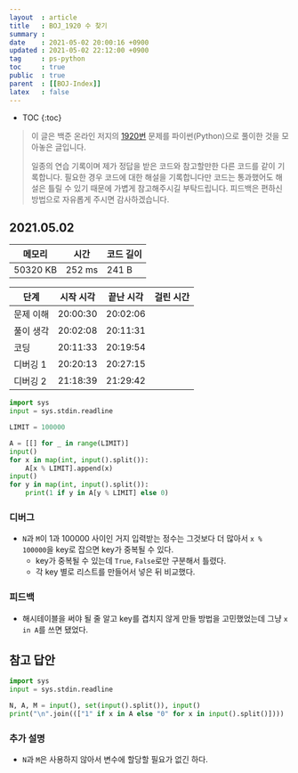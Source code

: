 ```yaml
---
layout  : article
title   : BOJ_1920 수 찾기
summary : 
date    : 2021-05-02 20:00:16 +0900
updated : 2021-05-02 22:12:00 +0900
tag     : ps-python
toc     : true
public  : true
parent  : [[BOJ-Index]]
latex   : false
---
```

* TOC
{:toc}

>이 글은 백준 온라인 저지의 [1920번](https://www.acmicpc.net/problem/1920) 문제를 파이썬(Python)으로 풀이한 것을 모아놓은 글입니다.
>
> 일종의 연습 기록이며 제가 정답을 받은 코드와 참고할만한 다른 코드를 같이 기록합니다. 필요한 경우 코드에 대한 해설을 기록합니다만 코드는 통과했어도 해설은 틀릴 수 있기 때문에 가볍게 참고해주시길 부탁드립니다. 피드백은 편하신 방법으로 자유롭게 주시면 감사하겠습니다.

## 2021.05.02

| 메모리    | 시간   | 코드 길이 |
| --------- | -----  | --------- |
| 50320 KB  | 252 ms | 241 B     |

| 단계      | 시작 시각 | 끝난 시각 | 걸린 시간 |
| --------- | --------- | --------- | --------- |
| 문제 이해 | 20:00:30  | 20:02:06  |           |
| 풀이 생각 | 20:02:08  | 20:11:31  |           |
| 코딩      | 20:11:33  | 20:19:54  |           |
| 디버깅 1  | 20:20:13  | 20:27:15  |           |
| 디버깅 2  | 21:18:39  | 21:29:42  |           |

```python
import sys
input = sys.stdin.readline

LIMIT = 100000

A = [[] for _ in range(LIMIT)]
input()
for x in map(int, input().split()):
    A[x % LIMIT].append(x)
input()
for y in map(int, input().split()):
    print(1 if y in A[y % LIMIT] else 0)
```

### 디버그

* `N`과 `M`이 1과 100000 사이인 거지 입력받는 정수는 그것보다 더 많아서 `x % 100000`을 key로 잡으면 key가 중복될 수 있다.
    * key가 중복될 수 있는데 `True`, `False`로만 구분해서 틀렸다.
    * 각 key 별로 리스트를 만들어서 넣은 뒤 비교했다.

### 피드백

* 해시테이블을 써야 될 줄 알고 key를 겹치지 않게 만들 방법을 고민했었는데 그냥 `x in A`를 쓰면 됐었다.

## 참고 답안

```python
import sys
input = sys.stdin.readline

N, A, M = input(), set(input().split()), input()
print("\n".join((["1" if x in A else "0" for x in input().split()])))
```

### 추가 설명

* `N`과 `M`은 사용하지 않아서 변수에 할당할 필요가 없긴 하다.
